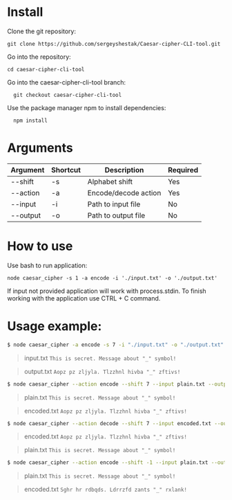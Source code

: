 # Install

Clone the git repository:

    git clone https://github.com/sergeyshestak/Caesar-cipher-CLI-tool.git

Go into the repository:

    cd caesar-cipher-cli-tool

Go into the caesar-cipher-cli-tool branch:

      git checkout caesar-cipher-cli-tool

Use the package manager npm to install dependencies:

      npm install

# Arguments

| Argument | Shortcut | Description          | Required |
| -------- | -------- | -------------------- | -------- |
| --shift  | -s       | Alphabet shift       | Yes      |
| --action | -a       | Encode/decode action | Yes      |
| --input  | -i       | Path to input file   | No       |
| --output | -o       | Path to output file  | No       |

# How to use

Use bash to run application:

    node caesar_cipher -s 1 -a encode -i './input.txt' -o './output.txt'

If input not provided application will work with process.stdin. To finish working with the application use CTRL + C command.

# Usage example:

```bash
$ node caesar_cipher -a encode -s 7 -i "./input.txt" -o "./output.txt"
```

> input.txt
> `This is secret. Message about "_" symbol!`

> output.txt
> `Aopz pz zljyla. Tlzzhnl hivba "_" zftivs!`

```bash
$ node caesar_cipher --action encode --shift 7 --input plain.txt --output encoded.txt
```

> plain.txt
> `This is secret. Message about "_" symbol!`

> encoded.txt
> `Aopz pz zljyla. Tlzzhnl hivba "_" zftivs!`

```bash
$ node caesar_cipher --action decode --shift 7 --input encoded.txt --output plain.txt
```

> encoded.txt
> `Aopz pz zljyla. Tlzzhnl hivba "_" zftivs!`

> plain.txt
> `This is secret. Message about "_" symbol!`

```bash
$ node caesar_cipher --action encode --shift -1 --input plain.txt --output encoded.txt
```

> plain.txt
> `This is secret. Message about "_" symbol!`

> encoded.txt
> `Sghr hr rdbqds. Ldrrzfd zants "_" rxlank!`
